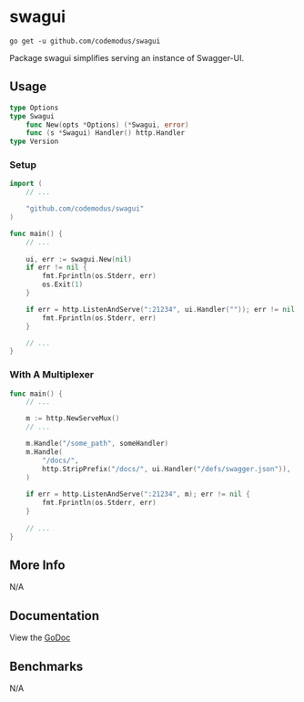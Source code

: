 # swagui

    go get -u github.com/codemodus/swagui

Package swagui simplifies serving an instance of Swagger-UI.

## Usage

```go
type Options
type Swagui
    func New(opts *Options) (*Swagui, error)
    func (s *Swagui) Handler() http.Handler
type Version
```

### Setup

```go
import (
    // ...

    "github.com/codemodus/swagui"
)

func main() {
    // ...
    
    ui, err := swagui.New(nil)
    if err != nil {
        fmt.Fprintln(os.Stderr, err)
        os.Exit(1)
    }

    if err = http.ListenAndServe(":21234", ui.Handler("")); err != nil {
        fmt.Fprintln(os.Stderr, err)
    }

    // ...
}
```

### With A Multiplexer

```go
func main() {
    // ...

    m := http.NewServeMux()
    // ...

    m.Handle("/some_path", someHandler)
    m.Handle(
        "/docs/", 
        http.StripPrefix("/docs/", ui.Handler("/defs/swagger.json")),
    )
    
    if err = http.ListenAndServe(":21234", m); err != nil {
        fmt.Fprintln(os.Stderr, err)
    }
    	
    // ...
}
```

## More Info

N/A

## Documentation

View the [GoDoc](http://godoc.org/github.com/codemodus/swagui)

## Benchmarks

N/A
